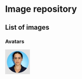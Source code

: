 # Image repository

## List of images

### Avatars

 <img 
      align=left
      margin=10
      width=80
      src="avatar-1.jpeg"
    />
